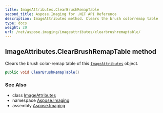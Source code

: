 ```yaml
---
title: ImageAttributes.ClearBrushRemapTable
second_title: Aspose.Imaging for .NET API Reference
description: ImageAttributes method. Clears the brush colorremap table of this ImageAttributes object
type: docs
weight: 20
url: /net/aspose.imaging/imageattributes/clearbrushremaptable/
---
```

## ImageAttributes.ClearBrushRemapTable method

Clears the brush color-remap table of this [`ImageAttributes`](../) object.

```csharp
public void ClearBrushRemapTable()
```

### See Also

* class [ImageAttributes](../)
* namespace [Aspose.Imaging](../../imageattributes/)
* assembly [Aspose.Imaging](../../../)


